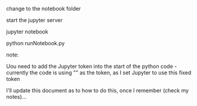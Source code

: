 change to the notebook folder

start the jupyter server

jupyter notebook

python runNotebook.py

note:

Uou need to add the Jupyter token into the start of the python code - currently the code is using "<generated>" as the token, as I set Jupyter to use this fixed token
  
I'll update this document as to how to do this, once I remember (check my notes)...
